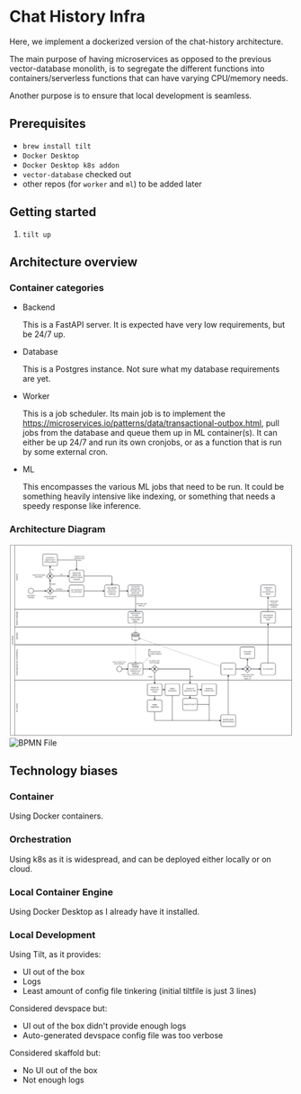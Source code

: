 # Chat History Infra

Here, we implement a dockerized version of the chat-history architecture.

The main purpose of having microservices as opposed to the previous vector-database monolith, is to segregate the different functions into containers/serverless functions that can have varying CPU/memory needs.

Another purpose is to ensure that local development is seamless.

## Prerequisites

- `brew install tilt`
- `Docker Desktop`
- `Docker Desktop k8s addon`
- `vector-database` checked out
- other repos (for `worker` and `ml`) to be added later

## Getting started

1. `tilt up`

## Architecture overview

### Container categories
- Backend

  This is a FastAPI server. It is expected have very low requirements, but be 24/7 up.

- Database

  This is a Postgres instance. Not sure what my database requirements are yet.

- Worker

  This is a job scheduler. Its main job is to implement the https://microservices.io/patterns/data/transactional-outbox.html, pull jobs from the database and queue them up in ML container(s).
  It can either be up 24/7 and run its own cronjobs, or as a function that is run by some external cron.

- ML

  This encompasses the various ML jobs that need to be run. It could be something heavily intensive like indexing, or something that needs a speedy response like inference.

### Architecture Diagram

![BPMN Diagram](chat-history-v2.1.svg)
![BPMN File](chat-history-v2.1.bpmn)

## Technology biases

### Container

Using Docker containers.

### Orchestration

Using k8s as it is widespread, and can be deployed either locally or on cloud.

### Local Container Engine

Using Docker Desktop as I already have it installed.

### Local Development

Using Tilt, as it provides:
- UI out of the box
- Logs
- Least amount of config file tinkering (initial tiltfile is just 3 lines)

Considered devspace but:
- UI out of the box didn't provide enough logs
- Auto-generated devspace config file was too verbose

Considered skaffold but:
- No UI out of the box
- Not enough logs